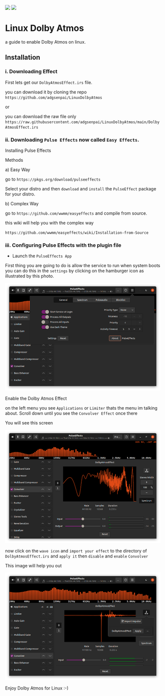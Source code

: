 <p float="left">
<img src="https://upload.wikimedia.org/wikipedia/commons/thumb/3/35/Tux.svg/800px-Tux.svg.png" height="100px">

<img src="https://user-images.githubusercontent.com/45560312/152776106-54ba9465-b393-4dc1-a94a-0b16fa50ac86.png" height="100px">
</p>

# Linux Dolby Atmos

a guide to enable Dolby Atmos on linux.

## Installation 

### i. Downloading Effect 
First lets get our `DolbyAtmosEffect.irs` file.

you can download it by cloning the repo
`https://github.com/adgsenpai/LinuxDolbyAtmos`

or

you can download the raw file only 
`https://raw.githubusercontent.com/adgsenpai/LinuxDolbyAtmos/main/DolbyAtmosEffect.irs`

### ii. Downloading `Pulse Effects` now called `Easy Effects`.

Installing Pulse Effects

Methods

a) Easy Way

go to `https://pkgs.org/download/pulseeffects`

Select your distro and then `download` and `install` the `PulseEffect` package for your distro.

b) Complex Way

go to `https://github.com/wwmm/easyeffects` and compile from source.

this wiki will help you with the complex way

`https://github.com/wwmm/easyeffects/wiki/Installation-from-Source`


### iii. Configuring Pulse Effects with the plugin file

- Launch the `PulseEffects App`

First thing you are going to do is allow the service to run when system boots you can do this in the `settings` by clicking on the hamburger icon as illustrated by this photo.

![Settings](./Screenshots/Settings.png)

Enable the Dolby Atmos Effect

on the left menu you see `Applications` or `Limiter` thats the menu im talking about. Scroll down until you see the `Convolver Effect` once there

You will see this screen

![Effect](./Screenshots/Effect.png)

now click on the `wave icon` and `import your effect` to the directory of `DolbyAtmosEffect.irs` and `apply it` then `disable` and `enable` `Convolver`
 
This image will help you out

![Help](./Screenshots/ImportEffect.png)

Enjoy Dolby Atmos for Linux :-)

